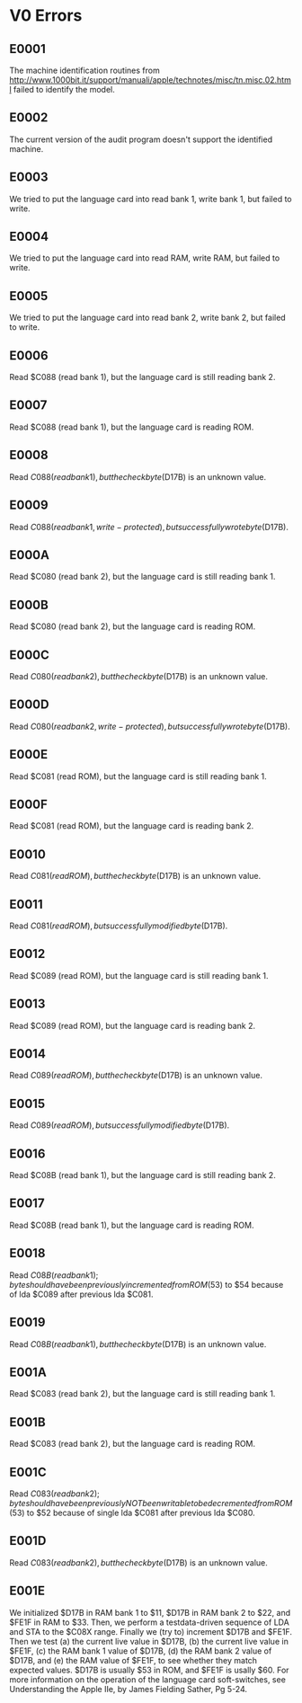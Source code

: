 # V0 Errors

## E0001

The machine identification routines from http://www.1000bit.it/support/manuali/apple/technotes/misc/tn.misc.02.html failed to identify the model.

## E0002

The current version of the audit program doesn't support the identified machine.

## E0003

We tried to put the language card into read bank 1, write bank 1, but failed to write.

## E0004

We tried to put the language card into read RAM, write RAM, but failed to write.

## E0005

We tried to put the language card into read bank 2, write bank 2, but failed to write.

## E0006

Read $C088 (read bank 1), but the language card is still reading bank 2.

## E0007

Read $C088 (read bank 1), but the language card is reading ROM.

## E0008

Read $C088 (read bank 1), but the check byte ($D17B) is an unknown value.

## E0009

Read $C088 (read bank 1, write-protected), but successfully wrote byte ($D17B).

## E000A

Read $C080 (read bank 2), but the language card is still reading bank 1.

## E000B

Read $C080 (read bank 2), but the language card is reading ROM.

## E000C

Read $C080 (read bank 2), but the check byte ($D17B) is an unknown value.

## E000D

Read $C080 (read bank 2, write-protected), but successfully wrote byte ($D17B).

## E000E

Read $C081 (read ROM), but the language card is still reading bank 1.

## E000F

Read $C081 (read ROM), but the language card is reading bank 2.

## E0010

Read $C081 (read ROM), but the check byte ($D17B) is an unknown value.

## E0011

Read $C081 (read ROM), but successfully modified byte ($D17B).

## E0012

Read $C089 (read ROM), but the language card is still reading bank 1.

## E0013

Read $C089 (read ROM), but the language card is reading bank 2.

## E0014

Read $C089 (read ROM), but the check byte ($D17B) is an unknown value.

## E0015

Read $C089 (read ROM), but successfully modified byte ($D17B).

## E0016

Read $C08B (read bank 1), but the language card is still reading bank 2.

## E0017

Read $C08B (read bank 1), but the language card is reading ROM.

## E0018

Read $C08B (read bank 1); byte should have been previously incremented from ROM ($53) to $54 because of lda $C089 after previous lda $C081.

## E0019

Read $C08B (read bank 1), but the check byte ($D17B) is an unknown value.

## E001A

Read $C083 (read bank 2), but the language card is still reading bank 1.

## E001B

Read $C083 (read bank 2), but the language card is reading ROM.

## E001C

Read $C083 (read bank 2); byte should have been previously NOT been writable to be decremented from ROM ($53) to $52 because of single lda $C081 after previous lda $C080.

## E001D

Read $C083 (read bank 2), but the check byte ($D17B) is an unknown value.

## E001E

We initialized $D17B in RAM bank 1 to $11, $D17B in RAM bank 2 to $22, and $FE1F in RAM to $33. Then, we perform a testdata-driven sequence of LDA and STA to the $C08X range. Finally we (try to) increment $D17B and $FE1F. Then we test (a) the current live value in $D17B, (b) the current live value in $FE1F, (c) the RAM bank 1 value of $D17B, (d) the RAM bank 2 value of $D17B, and (e) the RAM value of $FE1F, to see whether they match expected values. $D17B is usually $53 in ROM, and $FE1F is usally $60. For more information on the operation of the language card soft-switches, see Understanding the Apple IIe, by James Fielding Sather, Pg 5-24.
